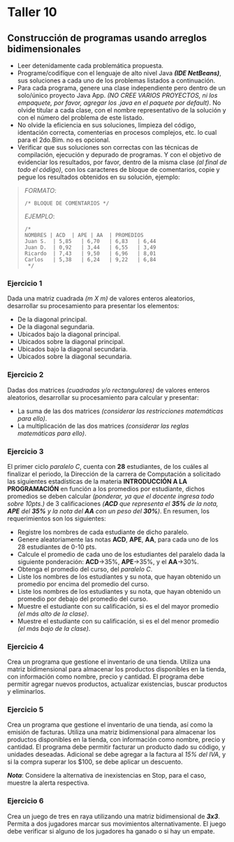 # Taller 10

## Construcción de programas usando arreglos bidimensionales

* Leer detenidamente cada problemática propuesta.
* Programe/codifíque con el lenguaje de alto nivel Java _**(IDE NetBeans)**_, sus soluciones a cada uno de los problemas listados a continuación. 
* Para cada programa, genere una clase independiente pero dentro de un solo/único proyecto Java App. _(NO CREE VARIOS PROYECTOS, ni los empaquete, por favor, agregar los .java en el paquete por default)_. No olvide titular a cada clase, con el nombre representativo de la solución y con el número del problema de este listado. 
* No olvide la eficiencia en sus soluciones, limpieza del código, identación correcta, comenterias en procesos complejos, etc. lo cual para el 2do.Bim. no es opcional. 
* Verificar que sus soluciones son correctas con las técnicas de compilación, ejecución y depurado de programas. Y con el objetivo de evidenciar los resultados, por favor, dentro de la misma clase _(al final de todo el código)_, con los caracteres de bloque de comentarios, copie y pegue los resultados obtenidos en su solución, ejemplo: 

> *FORMATO*:
> ```
> /* BLOQUE DE COMENTARIOS */
> ```
> 
> *EJEMPLO*:
> ```
> /* 
> NOMBRES | ACD  | APE | AA  | PROMEDIOS
> Juan S.  | 5,85   | 6,70   | 6,83   | 6,44   
> Juan D.  | 0,92   | 3,44   | 6,55   | 3,49   
> Ricardo  | 7,43   | 9,50   | 6,96   | 8,01   
> Carlos   | 5,38   | 6,24   | 9,22   | 6,84    
>  */ 
> ```

### Ejercicio 1

Dada una matriz cuadrada _*(m X m)*_ de valores enteros aleatorios, desarrollar su procesamiento para presentar los elementos: 

- De la diagonal principal.
- De la diagonal segundaria.
- Ubicados bajo la diagonal principal.
- Ubicados sobre la diagonal principal.
- Ubicados bajo la diagonal secundaria.
- Ubicados sobre la diagonal secundaria.

### Ejercicio 2

Dadas dos matrices _(cuadradas y/o rectangulares)_ de valores enteros aleatorios, desarrollar su procesamiento para calcular y presentar:

- La suma de las dos matrices _(considerar las restricciones matemáticas para ello)_. 
- La multiplicación de las dos matrices _(considerar las reglas matemáticas para ello)_. 

### Ejercicio 3

El primer ciclo _paralelo C_, cuenta con **28** estudiantes, de los cuáles al finalizar el periodo, la Dirección de la carrera de Computación a solicitado las siguientes estadísticas de la materia **INTRODUCCIÓN A LA PROGRAMACIÓN** en función a los promedios por estudiante, dichos promedios se deben calcular _(ponderar, ya que el docente ingresa todo sobre 10pts.)_ de 3 calificaciones _(**ACD** que representa el **35%** de la nota, **APE** del **35%** y la nota del **AA** con un peso del **30%**)_. En resumen, los requerimientos son los siguientes: 

- Registre los nombres de cada estudiante de dicho paralelo.
- Genere aleatoriamente las notas **ACD**, **APE**, **AA**, para cada uno de los 28 estudiantes de 0-10 pts. 
- Calcule el promedio de cada uno de los estudiantes del paralelo dada la siguiente ponderación: **ACD**->35%, **APE**->35%, y el **AA**->30%.
- Obtenga el promedio del curso, del _paralelo C_. 
- Liste los nombres de los estudiantes y su nota, que hayan obtenido un promedio por encima del promedio del curso. 
- Liste los nombres de los estudiantes y su nota, que hayan obtenido un promedio por debajo del promedio del curso. 
- Muestre el estudiante con su calificación, si es el del mayor promedio _(el más alto de la clase)_. 
- Muestre el estudiante con su calificación, si es el del menor promedio _(el más bajo de la clase)_. 

### Ejercicio 4

Crea un programa que gestione el inventario de una tienda. Utiliza una matriz bidimensional para almacenar los productos disponibles en la tienda, con información como nombre, precio y cantidad. El programa debe permitir agregar nuevos productos, actualizar existencias, buscar productos y eliminarlos.

### Ejercicio 5

Crea un programa que gestione el inventario de una tienda, así como la emisión de facturas. Utiliza una matriz bidimensional para almacenar los productos disponibles en la tienda, con información como nombre, precio y cantidad. El programa debe permitir facturar un producto dado su código, y unidades deseadas. Adicional se debe agregar a la factura al _15% del IVA_, y si la compra superar los $100, se debe aplicar un descuento. 

_**Nota**_: Considere la alternativa de inexistencias en Stop, para el caso, muestre la alerta respectiva. 

### Ejercicio 6

Crea un juego de tres en raya utilizando una matriz bidimensional de _**3x3**_. Permita a dos jugadores marcar sus movimientos alternativamente. El juego debe verificar si alguno de los jugadores ha ganado o si hay un empate.